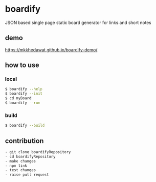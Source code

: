 # boardify

JSON based single page static board generator for links and short notes

## demo

https://mkkhedawat.github.io/boardify-demo/

## how to use

### local

```bash
$ boardify --help
$ boardify --init
$ cd myBoard
$ boardify --run

```

### build

```bash
$ boardify --build
```

## contribution

```bash
- git clone boardifyRepository
- cd boardifyRepository
- make changes
- npm link
- test changes
- raise pull request

```
